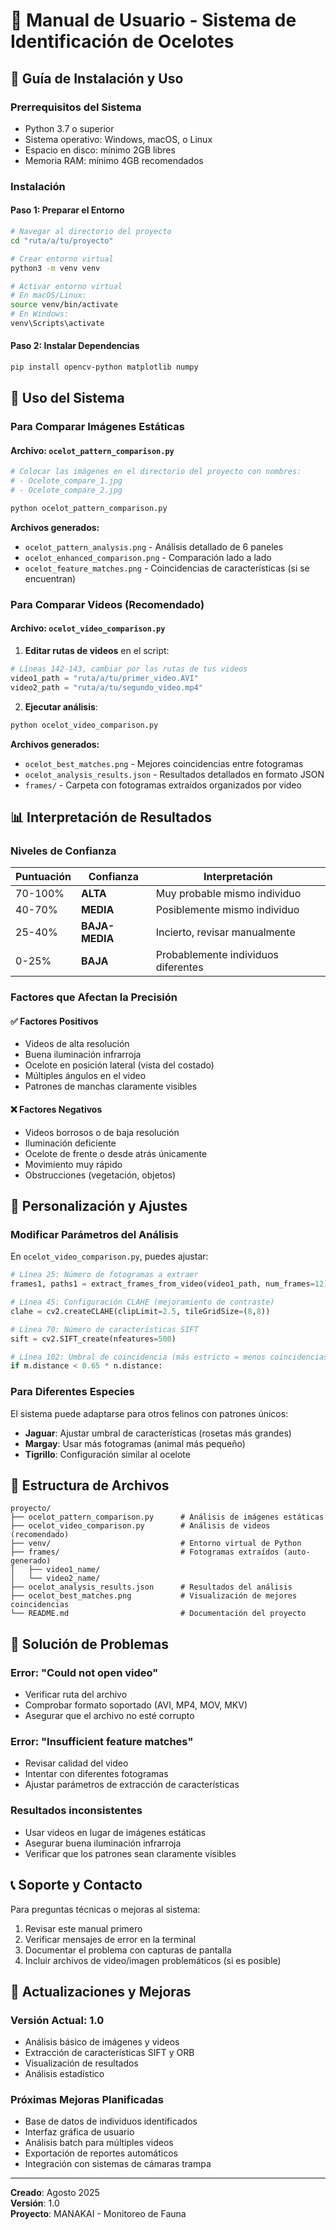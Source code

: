 # 📖 Manual de Usuario - Sistema de Identificación de Ocelotes

## 🚀 Guía de Instalación y Uso

### Prerrequisitos del Sistema
- Python 3.7 o superior
- Sistema operativo: Windows, macOS, o Linux
- Espacio en disco: mínimo 2GB libres
- Memoria RAM: mínimo 4GB recomendados

### Instalación

#### Paso 1: Preparar el Entorno
```bash
# Navegar al directorio del proyecto
cd "ruta/a/tu/proyecto"

# Crear entorno virtual
python3 -m venv venv

# Activar entorno virtual
# En macOS/Linux:
source venv/bin/activate
# En Windows:
venv\Scripts\activate
```

#### Paso 2: Instalar Dependencias
```bash
pip install opencv-python matplotlib numpy
```

## 🎯 Uso del Sistema

### Para Comparar Imágenes Estáticas

#### Archivo: `ocelot_pattern_comparison.py`
```bash
# Colocar las imágenes en el directorio del proyecto con nombres:
# - Ocelote_compare_1.jpg
# - Ocelote_compare_2.jpg

python ocelot_pattern_comparison.py
```

**Archivos generados:**
- `ocelot_pattern_analysis.png` - Análisis detallado de 6 paneles
- `ocelot_enhanced_comparison.png` - Comparación lado a lado
- `ocelot_feature_matches.png` - Coincidencias de características (si se encuentran)

### Para Comparar Videos (Recomendado)

#### Archivo: `ocelot_video_comparison.py`

1. **Editar rutas de videos** en el script:
```python
# Líneas 142-143, cambiar por las rutas de tus videos
video1_path = "ruta/a/tu/primer_video.AVI"
video2_path = "ruta/a/tu/segundo_video.mp4"
```

2. **Ejecutar análisis**:
```bash
python ocelot_video_comparison.py
```

**Archivos generados:**
- `ocelot_best_matches.png` - Mejores coincidencias entre fotogramas
- `ocelot_analysis_results.json` - Resultados detallados en formato JSON
- `frames/` - Carpeta con fotogramas extraídos organizados por video

## 📊 Interpretación de Resultados

### Niveles de Confianza

| Puntuación | Confianza | Interpretación |
|------------|-----------|----------------|
| 70-100% | **ALTA** | Muy probable mismo individuo |
| 40-70% | **MEDIA** | Posiblemente mismo individuo |
| 25-40% | **BAJA-MEDIA** | Incierto, revisar manualmente |
| 0-25% | **BAJA** | Probablemente individuos diferentes |

### Factores que Afectan la Precisión

#### ✅ **Factores Positivos**
- Videos de alta resolución
- Buena iluminación infrarroja
- Ocelote en posición lateral (vista del costado)
- Múltiples ángulos en el video
- Patrones de manchas claramente visibles

#### ❌ **Factores Negativos**
- Videos borrosos o de baja resolución
- Iluminación deficiente
- Ocelote de frente o desde atrás únicamente
- Movimiento muy rápido
- Obstrucciones (vegetación, objetos)

## 🔧 Personalización y Ajustes

### Modificar Parámetros del Análisis

En `ocelot_video_comparison.py`, puedes ajustar:

```python
# Línea 25: Número de fotogramas a extraer
frames1, paths1 = extract_frames_from_video(video1_path, num_frames=12)

# Línea 45: Configuración CLAHE (mejoramiento de contraste)
clahe = cv2.createCLAHE(clipLimit=2.5, tileGridSize=(8,8))

# Línea 70: Número de características SIFT
sift = cv2.SIFT_create(nfeatures=500)

# Línea 102: Umbral de coincidencia (más estricto = menos coincidencias)
if m.distance < 0.65 * n.distance:
```

### Para Diferentes Especies

El sistema puede adaptarse para otros felinos con patrones únicos:
- **Jaguar**: Ajustar umbral de características (rosetas más grandes)
- **Margay**: Usar más fotogramas (animal más pequeño)
- **Tigrillo**: Configuración similar al ocelote

## 📁 Estructura de Archivos

```
proyecto/
├── ocelot_pattern_comparison.py      # Análisis de imágenes estáticas
├── ocelot_video_comparison.py        # Análisis de videos (recomendado)
├── venv/                             # Entorno virtual de Python
├── frames/                           # Fotogramas extraídos (auto-generado)
│   ├── video1_name/
│   └── video2_name/
├── ocelot_analysis_results.json      # Resultados del análisis
├── ocelot_best_matches.png           # Visualización de mejores coincidencias
└── README.md                         # Documentación del proyecto
```

## 🚨 Solución de Problemas

### Error: "Could not open video"
- Verificar ruta del archivo
- Comprobar formato soportado (AVI, MP4, MOV, MKV)
- Asegurar que el archivo no esté corrupto

### Error: "Insufficient feature matches"
- Revisar calidad del video
- Intentar con diferentes fotogramas
- Ajustar parámetros de extracción de características

### Resultados inconsistentes
- Usar videos en lugar de imágenes estáticas
- Asegurar buena iluminación infrarroja
- Verificar que los patrones sean claramente visibles

## 📞 Soporte y Contacto

Para preguntas técnicas o mejoras al sistema:
1. Revisar este manual primero
2. Verificar mensajes de error en la terminal
3. Documentar el problema con capturas de pantalla
4. Incluir archivos de video/imagen problemáticos (si es posible)

## 🔄 Actualizaciones y Mejoras

### Versión Actual: 1.0
- Análisis básico de imágenes y videos
- Extracción de características SIFT y ORB
- Visualización de resultados
- Análisis estadístico

### Próximas Mejoras Planificadas
- Base de datos de individuos identificados
- Interfaz gráfica de usuario
- Análisis batch para múltiples videos
- Exportación de reportes automáticos
- Integración con sistemas de cámaras trampa

---

**Creado**: Agosto 2025  
**Versión**: 1.0  
**Proyecto**: MANAKAI - Monitoreo de Fauna